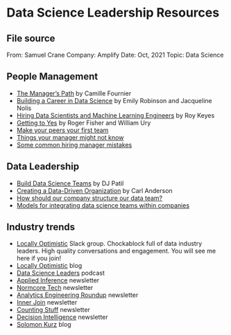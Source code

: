 # Data Science Leadership Resources
## File source
From: Samuel Crane
Company: Amplify
Date: Oct, 2021
Topic: Data Science

## People Management
- [The Manager’s Path](https://www.oreilly.com/library/view/the-managers-path/9781491973882/) by Camille Fournier
- [Building a Career in Data Science](https://www.manning.com/books/build-a-career-in-data-science) by Emily Robinson and Jacqueline Nolis
- [Hiring Data Scientists and Machine Learning Engineers](https://leanpub.com/dshiring) by Roy Keyes
- [Getting to Yes](https://www.penguinrandomhouse.com/books/324551/getting-to-yes-by-roger-fisher-and-william-ury/) by Roger Fisher and William Ury
- [Make your peers your first team](https://lethain.com/first-team/)
- [Things your manager might not know](https://jvns.ca/blog/things-your-manager-might-not-know/)
- [Some common hiring manager mistakes](https://lethain.com/common-hiring-manager-mistakes/)
​
## Data Leadership
- [Build Data Science Teams](https://www.oreilly.com/library/view/building-data-science/BLDNGDST0001/) by DJ Patil
- [Creating a Data-Driven Organization](https://www.oreilly.com/library/view/creating-a-data-driven/9781491916902/) by Carl Anderson
- [How should our company structure our data team?](https://medium.com/snaptravel/how-should-our-company-structure-our-data-team-e71f6846024d)
- [Models for integrating data science teams within companies](https://djpardis.medium.com/models-for-integrating-data-science-teams-within-organizations-7c5afa032ebd)
​
## Industry trends
- [Locally Optimistic](https://locallyoptimistic.com/community/#joining-the-community) Slack group. Chockablock full of data industry leaders. High quality conversations and engagement. You will see me here if you join! 
- [Locally Optimistic](https://locallyoptimistic.com/) blog
- [Data Science Leaders](https://www.dominodatalab.com/data-science-leaders-podcast) podcast
- [Applied Inference](https://tvladeck.substack.com/) newsletter
- [Normcore Tech](https://vicki.substack.com/) newsletter
- [Analytics Engineering Roundup](https://roundup.getdbt.com/) newsletter
- [Inner Join](https://www.holistics.io/blog/newsletter/) newsletter
- [Counting Stuff](https://counting.substack.com/) newsletter
- [Decision Intelligence](https://decision.substack.com/) newsletter
- [Solomon Kurz](https://solomonkurz.netlify.app/post/) blog
